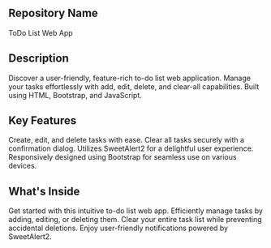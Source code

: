 ## Repository Name

ToDo List Web App

## Description

Discover a user-friendly, feature-rich to-do list web application. Manage your tasks effortlessly with add, edit, delete, and clear-all capabilities. Built using HTML, Bootstrap, and JavaScript.

## Key Features

Create, edit, and delete tasks with ease.
Clear all tasks securely with a confirmation dialog.
Utilizes SweetAlert2 for a delightful user experience.
Responsively designed using Bootstrap for seamless use on various devices.

## What's Inside

Get started with this intuitive to-do list web app.
Efficiently manage tasks by adding, editing, or deleting them.
Clear your entire task list while preventing accidental deletions.
Enjoy user-friendly notifications powered by SweetAlert2.
